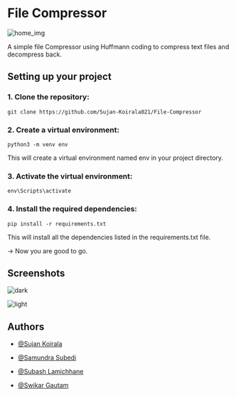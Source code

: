 # File Compressor
![home_img](https://user-images.githubusercontent.com/84112374/235820296-2f38de88-fd34-4598-8037-d56bf5bc0651.png)

A simple file Compressor using Huffmann coding to compress text files and decompress back.
## Setting up your project
### 1. Clone the repository:
```
git clone https://github.com/Sujan-Koirala021/File-Compressor
````

### 2. Create a virtual environment:
```python3 -m venv env```

This will create a virtual environment named env in your project directory.

### 3. Activate the virtual environment:
```env\Scripts\activate```

### 4. Install the required dependencies:
```pip install -r requirements.txt```

This will install all the dependencies listed in the requirements.txt file.

-> Now you are good to go.

## Screenshots


![dark](https://user-images.githubusercontent.com/84112374/235821271-7f8568dd-8fec-4627-a35e-d3f596b73d0a.JPG)

![light](https://user-images.githubusercontent.com/84112374/235821277-0e9209ca-0c09-4c25-b6ce-16775ec2a0b3.JPG)


## Authors

 - [@Sujan Koirala](https://github.com/Sujan-Koirala021)

 - [@Samundra Subedi](https://github.com/Samundra-Subedi)
 - [@Subash Lamichhane](https://github.com/Subash-Lamichhane)

 - [@Swikar Gautam](https://github.com/SwikarGautam)
